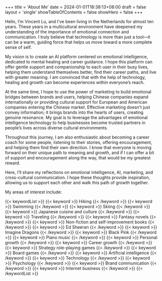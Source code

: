 +++
title = 'About Me'
date = 2024-01-01T18:38:13+08:00
draft = false
layout = 'single'
showTableOfContents = false
showHero = false
+++


Hello, I’m Vincent Lu, and I’ve been living in the Netherlands for almost ten years. These years in a multicultural environment have deepened my understanding of the importance of emotional connection and communication. I truly believe that technology is more than just a tool—it can be a warm, guiding force that helps us move toward a more complete sense of self.

My vision is to create an AI platform centered on emotional intelligence, dedicated to mental healing and career guidance. I hope this platform can offer gentle support and companionship to each user in their busy lives, helping them understand themselves better, find their career paths, and live with greater meaning. I am convinced that with the help of technology, healing and growth can become experiences within everyone’s reach.

At the same time, I hope to use the power of marketing to build emotional bridges between brands and users, helping Chinese companies expand internationally or providing cultural support for European and American companies entering the Chinese market. Effective marketing doesn’t just convey information; it brings brands into the hearts of users, creating genuine resonance. My goal is to leverage the advantages of emotional intelligence technology to help businesses become trusted partners in people’s lives across diverse cultural environments.

Throughout this journey, I am also enthusiastic about becoming a career coach for some people, listening to their stories, offering encouragement, and helping them find their own direction. I know that everyone is moving forward on their unique path to meaning and growth, and if I can offer a bit of support and encouragement along the way, that would be my greatest reward.

Here, I’ll share my reflections on emotional intelligence, AI, marketing, and cross-cultural communication. I hope these thoughts provide inspiration, allowing us to support each other and walk this path of growth together.

My areas of interest include:

{{< keywordList >}}
{{< keyword >}} Hiking {{< /keyword >}}
{{< keyword >}} Swimming {{< /keyword >}}
{{< keyword >}} Skiing {{< /keyword >}}
{{< keyword >}} Japanese cuisine and culture {{< /keyword >}}
{{< keyword >}} Traveling {{< /keyword >}}
{{< keyword >}} Fantasy novels {{< /keyword >}}
{{< keyword >}} Non-fiction and self-improvement books {{< /keyword >}}
{{< keyword >}} Ed Sheeran {{< /keyword >}}
{{< keyword >}} Imagine Dragons {{< /keyword >}}
{{< keyword >}} Black Pink {{< /keyword >}}
{{< keyword >}} Piano music {{< /keyword >}}
{{< keyword >}} Personal growth {{< /keyword >}}
{{< keyword >}} Career growth {{< /keyword >}}
{{< keyword >}} Strategy role-playing games {{< /keyword >}}
{{< keyword >}} Board games {{< /keyword >}}
{{< keyword >}} Artificial intelligence {{< /keyword >}}
{{< keyword >}} Technology {{< /keyword >}}
{{< keyword >}} Psychology {{< /keyword >}}
{{< keyword >}} Brand communication {{< /keyword >}}
{{< keyword >}} Internet business {{< /keyword >}}
{{< /keywordList >}}
